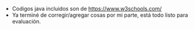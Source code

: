 - Codigos java incluidos son de https://www.w3schools.com/
- Ya terminé de corregir/agregar cosas por mi parte, está todo listo para evaluación.
